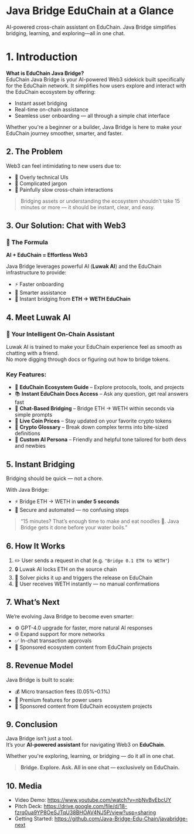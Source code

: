 # Java Bridge EduChain at a Glance
AI-powered cross-chain assistant on EduChain. Java Bridge simplifies bridging, learning, and exploring—all in one chat.

# 1. Introduction

**What is EduChain Java Bridge?**  
EduChain Java Bridge is your AI-powered Web3 sidekick built specifically for the EduChain network. It simplifies how users explore and interact with the EduChain ecosystem by offering:

- Instant asset bridging  
- Real-time on-chain assistance  
- Seamless user onboarding — all through a simple chat interface  

Whether you're a beginner or a builder, Java Bridge is here to make your EduChain journey smoother, smarter, and faster.

## 2. The Problem

Web3 can feel intimidating to new users due to:

- 🧱 Overly technical UIs  
- 🧩 Complicated jargon  
- 🐢 Painfully slow cross-chain interactions  

> Bridging assets or understanding the ecosystem shouldn’t take 15 minutes or more — it should be instant, clear, and easy.


## 3. Our Solution: Chat with Web3

### 🧪 The Formula  
**AI + EduChain = Effortless Web3**

Java Bridge leverages powerful AI (**Luwak AI**) and the EduChain infrastructure to provide:

- ⚡ Faster onboarding  
- 🧠 Smarter assistance  
- 🔁 Instant bridging from **ETH → WETH EduChain**

## 4. Meet Luwak AI

### 🤖 Your Intelligent On-Chain Assistant  

Luwak AI is trained to make your EduChain experience feel as smooth as chatting with a friend.  
No more digging through docs or figuring out how to bridge tokens.

### **Key Features:**

- 🧩 **EduChain Ecosystem Guide** – Explore protocols, tools, and projects  
- 📚 **Instant EduChain Docs Access** – Ask any question, get real answers fast  
- 🔁 **Chat-Based Bridging** – Bridge ETH → WETH within seconds via simple prompts  
- 💸 **Live Coin Prices** – Stay updated on your favorite crypto tokens  
- 📖 **Crypto Glossary** – Break down complex terms into bite-sized definitions  
- 🤖 **Custom AI Persona** – Friendly and helpful tone tailored for both devs and newbies  


## 5. Instant Bridging

Bridging should be quick — not a chore.

With Java Bridge:

- ⚡ Bridge ETH → WETH in **under 5 seconds**  
- 🔐 Secure and automated — no confusing steps  

> “15 minutes? That’s enough time to make and eat noodles 🍜. Java Bridge gets it done before your water boils.”


## 6. How It Works

1. ✏️ User sends a request in chat (e.g. `"Bridge 0.1 ETH to WETH"`)  
2. 🔒 Luwak AI locks ETH on the source chain  
3. 🤖 Solver picks it up and triggers the release on EduChain  
4. 🎉 User receives WETH instantly — no manual confirmations  

## 7. What’s Next

We’re evolving Java Bridge to become even smarter:

- ⚙️ GPT-4.0 upgrade for faster, more natural AI responses  
- 🌐 Expand support for more networks  
- ✅ In-chat transaction approvals  
- 📢 Sponsored ecosystem content from EduChain projects  


## 8. Revenue Model

Java Bridge is built to scale:

- 💰 Micro transaction fees (0.05%–0.1%)  
- 🧠 Premium features for power users  
- 📣 Sponsored content from EduChain ecosystem projects
  

## 9. Conclusion

Java Bridge isn’t just a tool.  
It’s your **AI-powered assistant** for navigating Web3 on **EduChain**.  

Whether you're exploring, learning, or bridging — do it all in one chat.

> **Bridge. Explore. Ask. All in one chat — exclusively on EduChain.**

## 10. Media
- Video Demo: https://www.youtube.com/watch?v=nbNvBvEbcUY
- Pitch Deck: https://drive.google.com/file/d/18-fzrq0ua9YP8OeSJTqU38BHOAV4NJ5P/view?usp=sharing
- Getting Started: https://github.com/Java-Bridge-Edu-Chain/javabridge-next
